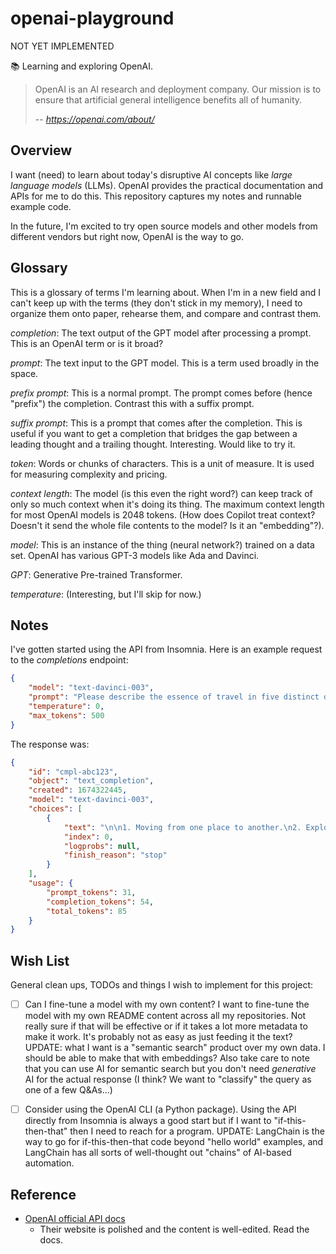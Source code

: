 # openai-playground

NOT YET IMPLEMENTED

📚 Learning and exploring OpenAI.

> OpenAI is an AI research and deployment company. Our mission is to ensure that artificial general intelligence
> benefits all of humanity.
>
> -- <cite> https://openai.com/about/ </cite>


## Overview

I want (need) to learn about today's disruptive AI concepts like *large language models* (LLMs). OpenAI provides the
practical documentation and APIs for me to do this. This repository captures my notes and runnable example code.

In the future, I'm excited to try open source models and other models from different vendors but right now, OpenAI is
the way to go.


## Glossary

This is a glossary of terms I'm learning about. When I'm in a new field and I can't keep up with the terms (they don't
stick in my memory), I need to organize them onto paper, rehearse them, and compare and contrast them.

*completion*: The text output of the GPT model after processing a prompt. This is an OpenAI term or is it broad?

*prompt*: The text input to the GPT model. This is a term used broadly in the space. 

*prefix prompt*: This is a normal prompt. The prompt comes before (hence "prefix") the completion. Contrast this with
a suffix prompt.

*suffix prompt*: This is a prompt that comes after the completion. This is useful if you want to get a completion that
bridges the gap between a leading thought and a trailing thought. Interesting. Would like to try it.

*token*: Words or chunks of characters. This is a unit of measure. It is used for measuring complexity and pricing.

*context length*: The model (is this even the right word?) can keep track of only so much context when it's doing its thing.
The maximum context length for most OpenAI models is 2048 tokens. (How does Copilot treat context? Doesn't it send the
whole file contents to the model? Is it an "embedding"?).

*model*: This is an instance of the thing (neural network?) trained on a data set. OpenAI has various GPT-3 models like Ada
and Davinci.

*GPT*: Generative Pre-trained Transformer.

*temperature*: (Interesting, but I'll skip for now.)


## Notes

I've gotten started using the API from Insomnia. Here is an example request to the *completions* endpoint:

```json
{
	"model": "text-davinci-003",
	"prompt": "Please describe the essence of travel in five distinct descriptions. Each description should be increasingly abstract from the previous to the point that the final description is abstract nonsense.",
	"temperature": 0,
	"max_tokens": 500
}
```

The response was:

```json
{
	"id": "cmpl-abc123",
	"object": "text_completion",
	"created": 1674322445,
	"model": "text-davinci-003",
	"choices": [
		{
			"text": "\n\n1. Moving from one place to another.\n2. Exploring new cultures and environments.\n3. Experiencing the unknown.\n4. Gaining insight into the world and oneself.\n5. Uncovering the mysteries of the universe.",
			"index": 0,
			"logprobs": null,
			"finish_reason": "stop"
		}
	],
	"usage": {
		"prompt_tokens": 31,
		"completion_tokens": 54,
		"total_tokens": 85
	}
}
```


## Wish List

General clean ups, TODOs and things I wish to implement for this project:

* [ ] Can I fine-tune a model with my own content? I want to fine-tune the model with my own README content across all
  my repositories. Not really sure if that will be effective or if it takes a lot more metadata to make it work. It's
  probably not as easy as just feeding it the text? UPDATE: what I want is a "semantic search" product over my own data.
  I should be able to make that with embeddings? Also take care to note that you can use AI for semantic search but you
  don't need *generative* AI for the actual response (I think? We want to "classify" the query as one of a few Q&As...)
* [ ] Consider using the OpenAI CLI (a Python package). Using the API directly from Insomnia is always a good start but
  if I want to "if-this-then-that" then I need to reach for a program. UPDATE: LangChain is the way to go for if-this-then-that
  code beyond "hello world" examples, and LangChain has all sorts of well-thought out "chains" of AI-based automation.


## Reference

* [OpenAI official API docs](https://beta.openai.com/docs/introduction)
  * Their website is polished and the content is well-edited. Read the docs.
